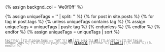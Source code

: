 {% assign backgnd_col = '#e0f0ff' %}

{% assign uniqueTags = '' | split: '' %}
{% for post in site.posts %}
	{% for tag in post.tags %}
		{% unless uniqueTags contains tag %}
			{% assign uniqueTags = uniqueTags | push: tag %}
		{% endunless %}	
	{% endfor %}
{% endfor %}
{% assign uniqueTags = uniqueTags | sort %}

<div class="post-list" style="margin-top: 1rem;">
	<span class="post-meta" style="color:#888888; font-size:0.7rem; padding-top:1rem; padding-bottom:0.5rem; line-height:0.75;">
	tag filter: 	| {% if page.tags == "all" %}
							<b><a 	href="{{ site.url }}" style="background-color:{{ backgnd_col }}">all</a></b> |
						{% else %} 
							<a 	href="{{ site.url }}">all</a>&nbsp;|
						{% endif %}
		{% for tag in uniqueTags %}
			{% if tag == page.tags %}
				<b><a 	href="{{ site.url }}/tags/{{ tag | replace: " ", "-" }}.html" 
					style="background-color:{{ backgnd_col }}">{{ tag }}</a></b> | 
			{% else %}
				<a 	href="{{ site.url }}/tags/{{ tag | replace: " ", "-" }}.html">{{ tag }}</a> | 
			{% endif %}
		{% endfor %} </span><br>
</div>